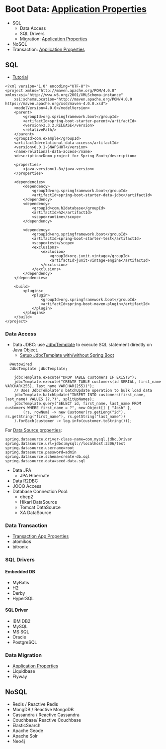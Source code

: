 # Boot Data: [Application Properties](https://docs.spring.io/spring-boot/docs/current/reference/html/appendix-application-properties.html#data-properties)
- SQL    
    - Data Access
    - SQL Drivers
    - Migration: [Application Properties](https://docs.spring.io/spring-boot/docs/current/reference/html/appendix-application-properties.html#transaction-properties)
- NoSQL
- Transaction: [Application Properties](https://docs.spring.io/spring-boot/docs/current/reference/html/appendix-application-properties.html#transaction-properties)

## SQL
- [ Tutorial ](https://spring.io/guides/gs/relational-data-access/)
```
<?xml version="1.0" encoding="UTF-8"?>
<project xmlns="http://maven.apache.org/POM/4.0.0" xmlns:xsi="http://www.w3.org/2001/XMLSchema-instance"
	xsi:schemaLocation="http://maven.apache.org/POM/4.0.0 https://maven.apache.org/xsd/maven-4.0.0.xsd">
	<modelVersion>4.0.0</modelVersion>
	<parent>
		<groupId>org.springframework.boot</groupId>
		<artifactId>spring-boot-starter-parent</artifactId>
		<version>2.3.2.RELEASE</version>
		<relativePath/>
	</parent>
	<groupId>com.example</groupId>
	<artifactId>relational-data-access</artifactId>
	<version>0.0.1-SNAPSHOT</version>
	<name>relational-data-access</name>
	<description>Demo project for Spring Boot</description>

	<properties>
		<java.version>1.8</java.version>
	</properties>

	<dependencies>
		<dependency>
			<groupId>org.springframework.boot</groupId>
			<artifactId>spring-boot-starter-data-jdbc</artifactId>
		</dependency>
		<dependency>
			<groupId>com.h2database</groupId>
			<artifactId>h2</artifactId>
			<scope>runtime</scope>
		</dependency>
    
		<dependency>
			<groupId>org.springframework.boot</groupId>
			<artifactId>spring-boot-starter-test</artifactId>
			<scope>test</scope>
			<exclusions>
				<exclusion>
					<groupId>org.junit.vintage</groupId>
					<artifactId>junit-vintage-engine</artifactId>
				</exclusion>
			</exclusions>
		</dependency>
	</dependencies>

	<build>
		<plugins>
			<plugin>
				<groupId>org.springframework.boot</groupId>
				<artifactId>spring-boot-maven-plugin</artifactId>
			</plugin>
		</plugins>
	</build>
</project>
```
### Data Access
- Data JDBC: use [JdbcTemplate](https://docs.spring.io/spring-framework/docs/current/javadoc-api/org/springframework/jdbc/core/JdbcTemplate.html) to execute SQL statement directly on Java Object.
    - [Setup JdbcTemplate with/without Spring Boot](https://www.sivalabs.in/2016/03/springboot-working-with-jdbctemplate/)
```
  @Autowired
  JdbcTemplate jdbcTemplate;
  
    jdbcTemplate.execute("DROP TABLE customers IF EXISTS");
    jdbcTemplate.execute("CREATE TABLE customers(id SERIAL, first_name VARCHAR(255), last_name VARCHAR(255))");
    // Uses JdbcTemplate's batchUpdate operation to bulk load data
    jdbcTemplate.batchUpdate("INSERT INTO customers(first_name, last_name) VALUES (?,?)", splitUpNames);
    jdbcTemplate.query("SELECT id, first_name, last_name FROM customers WHERE first_name = ?", new Object[] { "Josh" },
        (rs, rowNum) -> new Customer(rs.getLong("id"), rs.getString("first_name"), rs.getString("last_name"))
    ).forEach(customer -> log.info(customer.toString()));
```
For [Data Source properties](https://docs.spring.io/spring-boot/docs/current/reference/html/appendix-application-properties.html#data-properties):
```
spring.datasource.driver-class-name=com.mysql.jdbc.Driver
spring.datasource.url=jdbc:mysql://localhost:3306/test
spring.datasource.username=root
spring.datasource.password=admin
spring.datasource.schema=create-db.sql
spring.datasource.data=seed-data.sql
```
- Data JPA
    - JPA Hibernate
- Data R2DBC
- JOOQ Access
- Database Connection Pool:
    - dbcp2
    - Hikari DataSource
    - Tomcat DataSource
    - XA DataSource

### Data Transaction
- [Transaction App Properties](https://docs.spring.io/spring-boot/docs/current/reference/html/appendix-application-properties.html#transaction-properties)
- atomikos
- bitronix

### SQL Drivers
#### Embedded DB
- MyBatis
- H2
- Derby
- HyperSQL
#### SQL Driver
- IBM DB2
- MySQL
- MS SQL
- Oracle
- PostgreSQL
### Data Migration
- [Application Properties](https://docs.spring.io/spring-boot/docs/current/reference/html/appendix-application-properties.html#data-migration-properties)
- Liquidbase
- Flyway

## NoSQL
- Redis / Reactive Redis
- MongDB / Reactive MongoDB
- Cassandra / Reactive Cassandra
- Couchbase/ Reactive Couchbase
- ElasticSearch
- Apache Geode
- Apache Solr
- Neo4j

